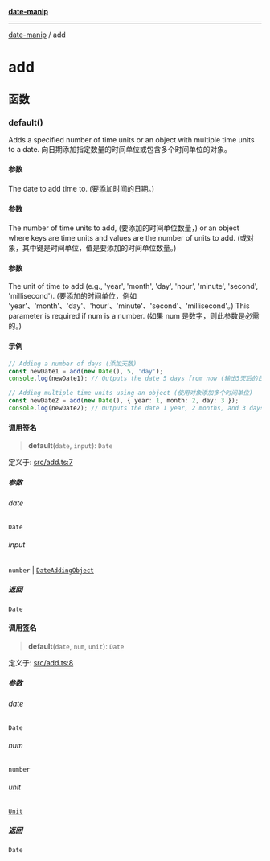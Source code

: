 [**date-manip**](index.md)

***

[date-manip](modules.md) / add

# add

## 函数

### default()

Adds a specified number of time units or an object with multiple time units to a date.
向日期添加指定数量的时间单位或包含多个时间单位的对象。

#### 参数

The date to add time to. (要添加时间的日期。)

#### 参数

The number of time units to add, (要添加的时间单位数量，)
             or an object where keys are time units and values are the number of units to add.
(或对象，其中键是时间单位，值是要添加的时间单位数量。)

#### 参数

The unit of time to add (e.g., 'year', 'month', 'day', 'hour', 'minute', 'second', 'millisecond').
(要添加的时间单位，例如 'year'、'month'、'day'、'hour'、'minute'、'second'、'millisecond'。)
             This parameter is required if num is a number. (如果 num 是数字，则此参数是必需的。)

#### 示例

```ts
// Adding a number of days (添加天数)
const newDate1 = add(new Date(), 5, 'day');
console.log(newDate1); // Outputs the date 5 days from now (输出5天后的日期)

// Adding multiple time units using an object (使用对象添加多个时间单位)
const newDate2 = add(new Date(), { year: 1, month: 2, day: 3 });
console.log(newDate2); // Outputs the date 1 year, 2 months, and 3 days from now (输出1年后2个月3天后的日期)
```

#### 调用签名

> **default**(`date`, `input`): `Date`

定义于: [src/add.ts:7](https://github.com/fengxinming/date-manip/blob/74162e61fff73f0ace27e57ce0b5395775c035f2/src/add.ts#L7)

##### 参数

###### date

`Date`

###### input

`number` | [`DateAddingObject`](types.md#dateaddingobject)

##### 返回

`Date`

#### 调用签名

> **default**(`date`, `num`, `unit`): `Date`

定义于: [src/add.ts:8](https://github.com/fengxinming/date-manip/blob/74162e61fff73f0ace27e57ce0b5395775c035f2/src/add.ts#L8)

##### 参数

###### date

`Date`

###### num

`number`

###### unit

[`Unit`](types.md#unit)

##### 返回

`Date`
